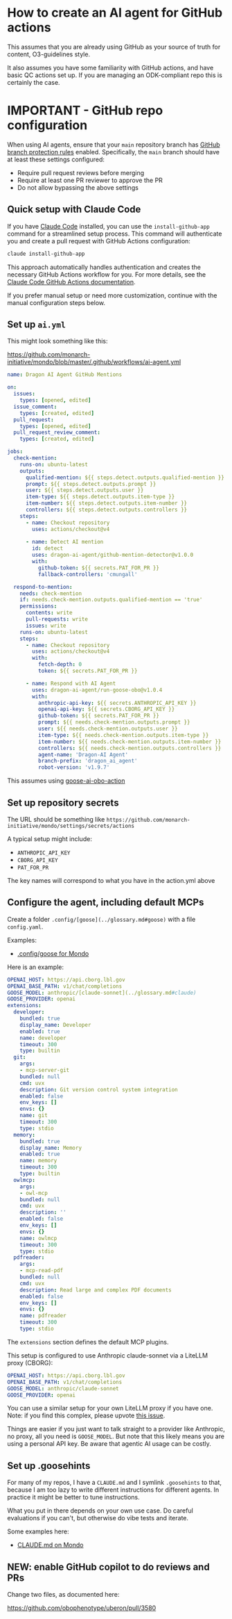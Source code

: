 # How to create an AI agent for GitHub actions

This assumes that you are already using GitHub as your source of truth for
content, O3-guidelines style.

It also assumes you have some familiarity with GitHub actions, and
have basic QC actions set up. If you are managing an ODK-compliant
repo this is certainly the case.

# IMPORTANT - GitHub repo configuration
When using AI agents, ensure that your `main` repository branch has [GitHub branch protection rules](https://docs.github.com/en/repositories/configuring-branches-and-merges-in-your-repository/managing-protected-branches/about-protected-branches) enabled. Specifically, the `main` branch should have at least these settings configured:
- Require pull request reviews before merging
- Require at least one PR reviewer to approve the PR
- Do not allow bypassing the above settings

## Quick setup with Claude Code

If you have [Claude Code](../reference/clients/claude-code.md) installed, you can use the `install-github-app` command for a streamlined setup process. This command will authenticate you and create a pull request with GitHub Actions configuration:

```bash
claude install-github-app
```

This approach automatically handles authentication and creates the necessary GitHub Actions workflow for you. For more details, see the [Claude Code GitHub Actions documentation](https://docs.anthropic.com/en/docs/claude-code/github-actions).

If you prefer manual setup or need more customization, continue with the manual configuration steps below.

## Set up `ai.yml`

This might look something like this:

https://github.com/monarch-initiative/mondo/blob/master/.github/workflows/ai-agent.yml

```yaml
name: Dragon AI Agent GitHub Mentions

on:
  issues:
    types: [opened, edited]
  issue_comment:
    types: [created, edited]
  pull_request:
    types: [opened, edited]
  pull_request_review_comment:
    types: [created, edited]

jobs:
  check-mention:
    runs-on: ubuntu-latest
    outputs:
      qualified-mention: ${{ steps.detect.outputs.qualified-mention }}
      prompt: ${{ steps.detect.outputs.prompt }}
      user: ${{ steps.detect.outputs.user }}
      item-type: ${{ steps.detect.outputs.item-type }}
      item-number: ${{ steps.detect.outputs.item-number }}
      controllers: ${{ steps.detect.outputs.controllers }}
    steps:
      - name: Checkout repository
        uses: actions/checkout@v4
        
      - name: Detect AI mention
        id: detect
        uses: dragon-ai-agent/github-mention-detector@v1.0.0
        with:
          github-token: ${{ secrets.PAT_FOR_PR }}
          fallback-controllers: 'cmungall'

  respond-to-mention:
    needs: check-mention
    if: needs.check-mention.outputs.qualified-mention == 'true'
    permissions:
      contents: write
      pull-requests: write
      issues: write
    runs-on: ubuntu-latest
    steps:
      - name: Checkout repository
        uses: actions/checkout@v4
        with:
          fetch-depth: 0
          token: ${{ secrets.PAT_FOR_PR }}

      - name: Respond with AI Agent
        uses: dragon-ai-agent/run-goose-obo@v1.0.4
        with:
          anthropic-api-key: ${{ secrets.ANTHROPIC_API_KEY }}
          openai-api-key: ${{ secrets.CBORG_API_KEY }}
          github-token: ${{ secrets.PAT_FOR_PR }}
          prompt: ${{ needs.check-mention.outputs.prompt }}
          user: ${{ needs.check-mention.outputs.user }}
          item-type: ${{ needs.check-mention.outputs.item-type }}
          item-number: ${{ needs.check-mention.outputs.item-number }}
          controllers: ${{ needs.check-mention.outputs.controllers }}
          agent-name: 'Dragon-AI Agent'
          branch-prefix: 'dragon_ai_agent'
          robot-version: 'v1.9.7'
```

This assumes using [goose-ai-obo-action](https://github.com/ai4curation/goose-ai-obo-action/)

## Set up repository secrets

The URL should be something like `https://github.com/monarch-initiative/mondo/settings/secrets/actions`

A typical setup might include:

* `ANTHROPIC_API_KEY`
* `CBORG_API_KEY`
* `PAT_FOR_PR`

The key names will correspond to what you have in the action.yml above

## Configure the agent, including default MCPs

Create a folder `.config/[goose](../glossary.md#goose)` with a file `config.yaml`.

Examples:

- [.config/goose for Mondo](https://github.com/monarch-initiative/mondo/tree/master/.config/goose)

Here is an example:

```yaml
OPENAI_HOST: https://api.cborg.lbl.gov
OPENAI_BASE_PATH: v1/chat/completions
GOOSE_MODEL: anthropic/[claude-sonnet](../glossary.md#claude)
GOOSE_PROVIDER: openai
extensions:
  developer:
    bundled: true
    display_name: Developer
    enabled: true
    name: developer
    timeout: 300
    type: builtin
  git:
    args:
    - mcp-server-git
    bundled: null
    cmd: uvx
    description: Git version control system integration
    enabled: false
    env_keys: []
    envs: {}
    name: git
    timeout: 300
    type: stdio
  memory:
    bundled: true
    display_name: Memory
    enabled: true
    name: memory
    timeout: 300
    type: builtin
  owlmcp:
    args:
    - owl-mcp
    bundled: null
    cmd: uvx
    description: ''
    enabled: false
    env_keys: []
    envs: {}
    name: owlmcp
    timeout: 300
    type: stdio
  pdfreader:
    args:
    - mcp-read-pdf
    bundled: null
    cmd: uvx
    description: Read large and complex PDF documents
    enabled: false
    env_keys: []
    envs: {}
    name: pdfreader
    timeout: 300
    type: stdio
```

The `extensions` section defines the default MCP plugins.

This setup is configured to use Anthropic claude-sonnet via a LiteLLM proxy (CBORG):

```yaml
OPENAI_HOST: https://api.cborg.lbl.gov
OPENAI_BASE_PATH: v1/chat/completions
GOOSE_MODEL: anthropic/claude-sonnet
GOOSE_PROVIDER: openai
```

You can use a similar setup for your own LiteLLM proxy if you have one. Note: if you find this complex, please upvote [this issue](https://github.com/block/goose/issues/2507).

Things are easier if you just want to talk straight to a provider like Anthropic, no proxy, all you need is `GOOSE_MODEL`. But note that this likely means you are using a personal API key. Be aware that agentic AI usage can be costly.

## Set up .goosehints

For many of my repos, I have a `CLAUDE.md` and I symlink `.goosehints` to that, because I am too lazy to write different instructions for different agents. In practice it might be better to tune instructions.

What you put in there depends on your own use case. Do careful evaluations if you can't, but otherwise do vibe tests and iterate.

Some examples here:

- [CLAUDE.md on Mondo](https://github.com/monarch-initiative/mondo/blob/master/CLAUDE.md)


## NEW: enable GitHub copilot to do reviews and PRs

Change two files, as documented here:

https://github.com/obophenotype/uberon/pull/3580


